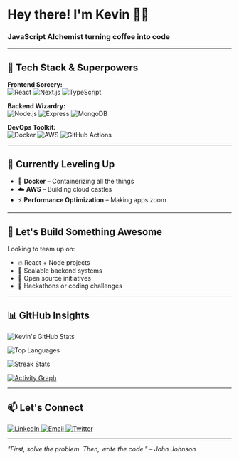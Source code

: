 

<h1 align="left">Hey there! I'm Kevin 👨‍💻</h1>
<h3 align="left">JavaScript Alchemist turning coffee into code</h3>

---

## 🚀 Tech Stack & Superpowers

**Frontend Sorcery:**  
![React](https://img.shields.io/badge/-React-61DAFB?style=flat-square&logo=react&logoColor=white)
![Next.js](https://img.shields.io/badge/-Next.js-000000?style=flat-square&logo=next.js&logoColor=white)
![TypeScript](https://img.shields.io/badge/-TypeScript-3178C6?style=flat-square&logo=typescript&logoColor=white)

**Backend Wizardry:**  
![Node.js](https://img.shields.io/badge/-Node.js-339933?style=flat-square&logo=node.js&logoColor=white)
![Express](https://img.shields.io/badge/-Express-000000?style=flat-square&logo=express&logoColor=white)
![MongoDB](https://img.shields.io/badge/-MongoDB-47A248?style=flat-square&logo=mongodb&logoColor=white)

**DevOps Toolkit:**  
![Docker](https://img.shields.io/badge/-Docker-2496ED?style=flat-square&logo=docker&logoColor=white)
![AWS](https://img.shields.io/badge/-AWS-232F3E?style=flat-square&logo=amazon-aws&logoColor=white)
![GitHub Actions](https://img.shields.io/badge/-GitHub_Actions-2088FF?style=flat-square&logo=github-actions&logoColor=white)

---

## 🌱 Currently Leveling Up

- 🐳 **Docker** – Containerizing all the things  
- ☁️ **AWS** – Building cloud castles  
- ⚡ **Performance Optimization** – Making apps zoom  

---

## 🤝 Let's Build Something Awesome

Looking to team up on:
- 🔥 React + Node projects  
- 🚀 Scalable backend systems  
- 🤖 Open source initiatives  
- 🎯 Hackathons or coding challenges  

---

## 📊 GitHub Insights

![Kevin's GitHub Stats](https://github-readme-stats.vercel.app/api?username=castercodes&show_icons=true&theme=radical&hide_border=true&border_radius=10&include_all_commits=true)

![Top Languages](https://github-readme-stats.vercel.app/api/top-langs/?username=castercodes&layout=compact&theme=radical&hide_border=true&border_radius=10)

![Streak Stats](https://github-readme-streak-stats.herokuapp.com/?user=castercodes&theme=radical&hide_border=true&ring=2E86C1&fire=FF6B6B&currStreakNum=2E86C1)

<!-- Bonus Graph (optional) -->
[![Activity Graph](https://github-readme-activity-graph.vercel.app/graph?username=castercodes&bg_color=00000000&color=00bfff&line=00bfff&point=ffffff&area=true&hide_border=true)](https://github.com/ashutosh00710/github-readme-activity-graph)

---

## 📫 Let's Connect

<p>
  <a href="https://www.linkedin.com/in/kevin-otwori-611431201/">
    <img src="https://img.shields.io/badge/LinkedIn-Connect-blue?style=for-the-badge&logo=linkedin&logoColor=white" alt="LinkedIn" />
  </a>
  <a href="mailto:castercodes@gmail.com">
    <img src="https://img.shields.io/badge/Email-Send%20a%20Hi-red?style=for-the-badge&logo=gmail&logoColor=white" alt="Email" />
  </a>
  <a href="https://x.com/CasterKno">
    <img src="https://img.shields.io/badge/Twitter-Follow%20me-1DA1F2?style=for-the-badge&logo=twitter&logoColor=white" alt="Twitter" />
  </a>
</p>

---

<p align="left">
  <i>"First, solve the problem. Then, write the code." – John Johnson</i>
</p>
